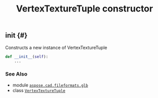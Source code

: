 ﻿---
title: VertexTextureTuple constructor
second_title: Aspose.CAD for Python via .NET API References
description: 
type: docs
weight: 10
url: /python-net/aspose.cad.fileformats.glb/vertextexturetuple/__init__/
is_root: false
---

## __init__ {#}

Constructs a new instance of VertexTextureTuple



```python
def __init__(self):
    ...
```





### See Also
* module [`aspose.cad.fileformats.glb`](../../)
* class [`VertexTextureTuple`](/cad/python-net/aspose.cad.fileformats.glb/vertextexturetuple)

